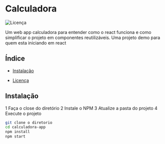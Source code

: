 # Calculadora

![Licença](https://img.shields.io/badge/licença-MIT-green.svg)

Um web app calculadora para entender como o react funciona e como simplificar o projeto
em componentes reutilizáveis.  Uma projeto demo para quem esta iniciando em react
## Índice

- [Instalação](#instalação)

- [Licença](#licença)


## Instalação

1 Faça o close do diretório
2 Instale o NPM
3 Atualize a pasta do projeto
4 Execute o projeto

```bash
git clone o diretorio
cd calculadora-app
npm install
npm start